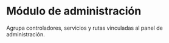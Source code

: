 # Módulo de administración

Agrupa controladores, servicios y rutas vinculadas al panel de administración.
